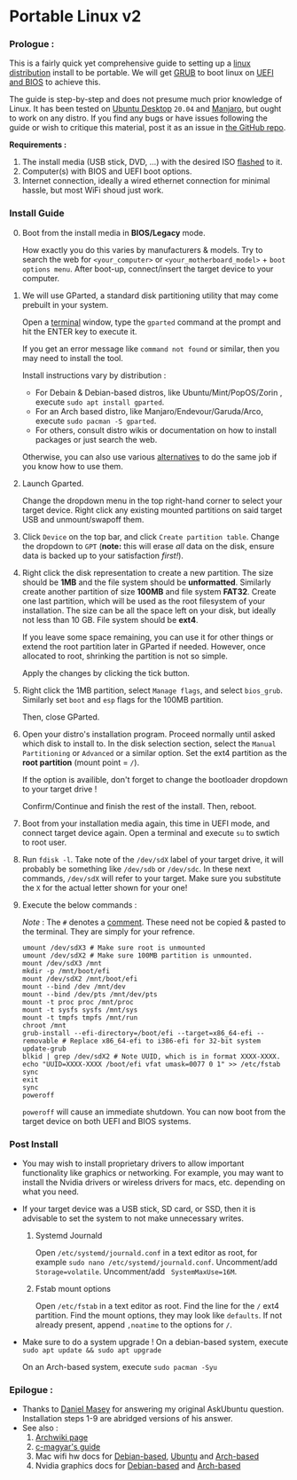 # Portable Linux v2
### Prologue :
This is a fairly quick yet comprehensive guide to setting up a [linux distribution](en.wikipedia.org/wiki/Linux_distribution) install to be portable.
We will get [GRUB](en.wikipedia.org/wiki/GNU_GRUB) to boot linux on [UEFI and BIOS](https://wiki.archlinux.org/title/Unified_Extensible_Firmware_Interface) to achieve this.

The guide is step-by-step and does not presume much prior knowledge of Linux.
It has been tested on [Ubuntu Desktop](ubuntu.com/download/desktop) `20.04` and [Manjaro](manjaro.org/download),
but ought to work on any distro. If you find any bugs or have issues following the guide or wish to critique this material,
post it as an issue in [the GitHub repo](github.com/a-p-jo).

**Requirements :**
1. The install media (USB stick, DVD, ...) with the desired ISO [flashed](medium.com/the-blog-of-ehsan-nazim/how-to-make-linux-isos-bootable-from-usb-flash-drive-the-command-line-way-380fca04e096) to it.
3. Computer(s) with BIOS and UEFI boot options.
4. Internet connection, ideally a wired ethernet connection for minimal hassle, but most WiFi shoud just work.
### Install Guide
0. Boot from the install media in **BIOS/Legacy** mode. 
   
   How exactly you do this varies by manufacturers & models.
   Try to search the web for `<your_computer>` or `<your_motherboard_model>` + `boot options menu`.
   After boot-up, connect/insert the target device to your computer.
1. We will use GParted, a standard disk partitioning utility that may come prebuilt in your system.

   Open a [terminal](ubuntu.com/tutorials/command-line-for-beginners#3-opening-a-terminal) window, type the `gparted` command at the prompt and hit the ENTER key to execute it.
   
   If you get an error message like `command not found` or similar, then you may need to install the tool.
   
   Install instructions vary by distribution :
   - For Debain & Debian-based distros, like Ubuntu/Mint/PopOS/Zorin , execute `sudo apt install gparted`.
   - For an Arch based distro, like Manjaro/Endevour/Garuda/Arco, execute `sudo pacman -S gparted`.
   - For others, consult distro wikis or documentation on how to install packages or just search the web.
   
   Otherwise, you can also use various [alternatives](alternativeto.net/software/gparted/?platform=linux) to do the same job if you know how to use them.
   
2. Launch Gparted. 
   
   Change the dropdown menu in the top right-hand corner to select
   your target device. Right click any existing mounted partitions on said target USB and unmount/swapoff
   them.
3. Click `Device` on the top bar, and click `Create partition table`. Change the
   dropdown to `GPT` (**note:** this will erase *all* data on the disk, ensure data is backed
   up to your satisfaction *first!*).
4. Right click the disk representation to create a new partition. The size should be **1MB** and the file system should be
   **unformatted**.
   Similarly create another partition of size **100MB** and file system **FAT32**.
   Create one last partition, which will be used as the root filesystem of your installation.
   The size can be all the space left on your disk, but ideally not less than 10 GB.
   File system should be **ext4**.
   
   If you leave some space remaining, you can use it for other things or extend the root partition
   later in GParted if needed.
   However, once allocated to root, shrinking the partition is not so simple.
  
   Apply the changes by clicking the tick button.
5. Right click the 1MB partition, select `Manage flags`, and select `bios_grub`.
   Similarly set `boot` and `esp` flags for the 100MB partition.
   
   Then, close GParted.
6. Open your distro's installation program. Proceed normally until asked which disk to install to.
    In the disk selection section, select the `Manual Partitioning` or `Advanced` or a similar option.
    Set the ext4 partition as the **root partition** (mount point = `/`).
    
    If the option is availible, don't forget to change the bootloader dropdown to your target drive !
    
    Confirm/Continue and finish the rest of the install. Then, reboot.
7. Boot from your installation media again, this time in UEFI mode, and connect target device again.
   Open a terminal and execute `su` to swtich to root user.
8. Run `fdisk -l`. Take note of the `/dev/sdX` label of your target drive, it will
   probably be something like `/dev/sdb` or `/dev/sdc`. 
   In these next commands, `/dev/sdX` will refer to your target.
   Make sure you substitute the `X` for the actual letter shown for your one!
9. Execute the below commands :

   *Note* : The `#` denotes a [comment](bash.cyberciti.biz/guide/Shell_Comments). These need not be copied & pasted to the terminal.
   They are simply for your refrence.
   ```shell
   umount /dev/sdX3 # Make sure root is unmounted
   umount /dev/sdX2 # Make sure 100MB partition is unmounted.
   mount /dev/sdX3 /mnt
   mkdir -p /mnt/boot/efi
   mount /dev/sdX2 /mnt/boot/efi
   mount --bind /dev /mnt/dev
   mount --bind /dev/pts /mnt/dev/pts
   mount -t proc proc /mnt/proc
   mount -t sysfs sysfs /mnt/sys
   mount -t tmpfs tmpfs /mnt/run
   chroot /mnt
   grub-install --efi-directory=/boot/efi --target=x86_64-efi --removable # Replace x86_64-efi to i386-efi for 32-bit system
   update-grub
   blkid | grep /dev/sdX2 # Note UUID, which is in format XXXX-XXXX.
   echo "UUID=XXXX-XXXX /boot/efi vfat umask=0077 0 1" >> /etc/fstab
   sync
   exit
   sync
   poweroff
   ```
   `poweroff` will cause an immediate shutdown.
    You can now boot from the target device on both UEFI and BIOS systems.
    
### Post Install 
- You may wish to install proprietary drivers to allow important functionality like graphics or networking.
  For example, you may want to install the Nvidia drivers or wireless drivers for macs, etc. depending on
  what you need.
- If your target device was a USB stick, SD card, or SSD, then it is advisable to set the system to not make unnecessary writes.
  1. Systemd Journald
     
     Open `/etc/systemd/journald.conf` in a text editor as root, for example `sudo nano /etc/systemd/journald.conf`.
     Uncomment/add `Storage=volatile`.
     Uncomment/add ` SystemMaxUse=16M`.
  2. Fstab mount options
 
     Open `/etc/fstab` in a text editor as root.
     Find the line for the `/` ext4 partition.
     Find the mount options, they may look like `defaults`. If not already present, append `,noatime` to the options for `/`.
- Make sure to do a system upgrade !
  On a debian-based system, execute `sudo apt update && sudo apt upgrade`
  
  On an Arch-based system, execute  `sudo pacman -Syu`
### Epilogue :
- Thanks to [Daniel Masey](askubuntu.com/a/1253617/1098871) for answering my original AskUbuntu question. Installation steps 1-9 are abridged versions of his answer.
- See also : 
  1. [Archwiki page](wiki.archlinux.org/title/Install_Arch_Linux_on_a_removable_medium)
  2. [c-magyar's guide](mags.nsupdate.info/arch-usb.html)
  3. Mac wifi hw docs for [Debian-based](wiki.debian.org/MacBook/Wireless), [Ubuntu](askubuntu.com/questions/55868/installing-broadcom-wireless-drivers?page=1&tab=votes#tab-top) and [Arch-based](wiki.archlinux.org/title/broadcom_wireless)
  4. Nvidia graphics docs for [Debian-based](wiki.debian.org/NvidiaGraphicsDrivers) and [Arch-based](wiki.archlinux.org/title/NVIDIA)
